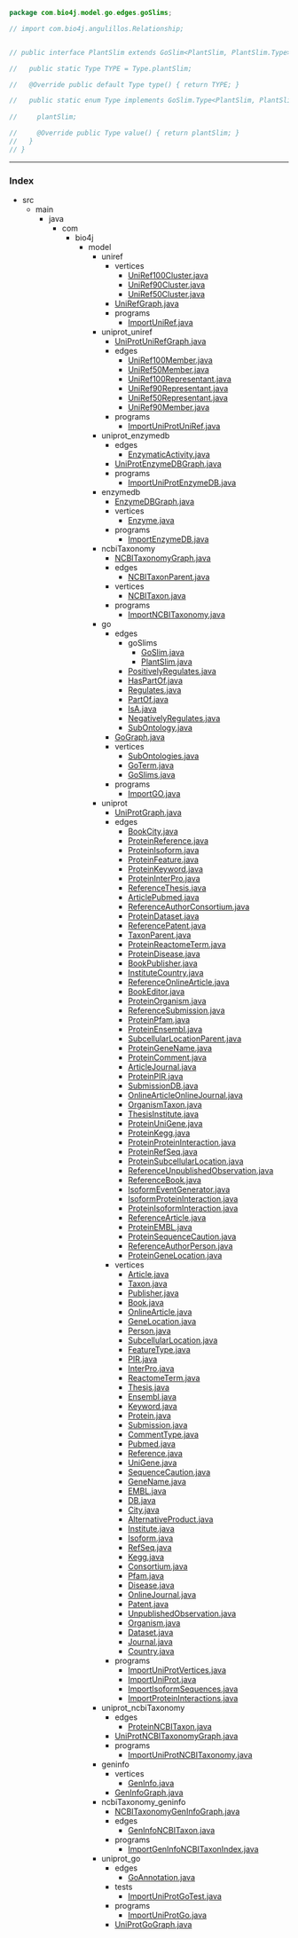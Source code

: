 
```java
package com.bio4j.model.go.edges.goSlims;

// import com.bio4j.angulillos.Relationship;


// public interface PlantSlim extends GoSlim<PlantSlim, PlantSlim.Type> {

//   public static Type TYPE = Type.plantSlim;

//   @Override public default Type type() { return TYPE; }

//   public static enum Type implements GoSlim.Type<PlantSlim, PlantSlim.Type> {
    
//     plantSlim;

//     @Override public Type value() { return plantSlim; }
//   }
// }
```


------

### Index

+ src
  + main
    + java
      + com
        + bio4j
          + model
            + uniref
              + vertices
                + [UniRef100Cluster.java][main/java/com/bio4j/model/uniref/vertices/UniRef100Cluster.java]
                + [UniRef90Cluster.java][main/java/com/bio4j/model/uniref/vertices/UniRef90Cluster.java]
                + [UniRef50Cluster.java][main/java/com/bio4j/model/uniref/vertices/UniRef50Cluster.java]
              + [UniRefGraph.java][main/java/com/bio4j/model/uniref/UniRefGraph.java]
              + programs
                + [ImportUniRef.java][main/java/com/bio4j/model/uniref/programs/ImportUniRef.java]
            + uniprot_uniref
              + [UniProtUniRefGraph.java][main/java/com/bio4j/model/uniprot_uniref/UniProtUniRefGraph.java]
              + edges
                + [UniRef100Member.java][main/java/com/bio4j/model/uniprot_uniref/edges/UniRef100Member.java]
                + [UniRef50Member.java][main/java/com/bio4j/model/uniprot_uniref/edges/UniRef50Member.java]
                + [UniRef100Representant.java][main/java/com/bio4j/model/uniprot_uniref/edges/UniRef100Representant.java]
                + [UniRef90Representant.java][main/java/com/bio4j/model/uniprot_uniref/edges/UniRef90Representant.java]
                + [UniRef50Representant.java][main/java/com/bio4j/model/uniprot_uniref/edges/UniRef50Representant.java]
                + [UniRef90Member.java][main/java/com/bio4j/model/uniprot_uniref/edges/UniRef90Member.java]
              + programs
                + [ImportUniProtUniRef.java][main/java/com/bio4j/model/uniprot_uniref/programs/ImportUniProtUniRef.java]
            + uniprot_enzymedb
              + edges
                + [EnzymaticActivity.java][main/java/com/bio4j/model/uniprot_enzymedb/edges/EnzymaticActivity.java]
              + [UniProtEnzymeDBGraph.java][main/java/com/bio4j/model/uniprot_enzymedb/UniProtEnzymeDBGraph.java]
              + programs
                + [ImportUniProtEnzymeDB.java][main/java/com/bio4j/model/uniprot_enzymedb/programs/ImportUniProtEnzymeDB.java]
            + enzymedb
              + [EnzymeDBGraph.java][main/java/com/bio4j/model/enzymedb/EnzymeDBGraph.java]
              + vertices
                + [Enzyme.java][main/java/com/bio4j/model/enzymedb/vertices/Enzyme.java]
              + programs
                + [ImportEnzymeDB.java][main/java/com/bio4j/model/enzymedb/programs/ImportEnzymeDB.java]
            + ncbiTaxonomy
              + [NCBITaxonomyGraph.java][main/java/com/bio4j/model/ncbiTaxonomy/NCBITaxonomyGraph.java]
              + edges
                + [NCBITaxonParent.java][main/java/com/bio4j/model/ncbiTaxonomy/edges/NCBITaxonParent.java]
              + vertices
                + [NCBITaxon.java][main/java/com/bio4j/model/ncbiTaxonomy/vertices/NCBITaxon.java]
              + programs
                + [ImportNCBITaxonomy.java][main/java/com/bio4j/model/ncbiTaxonomy/programs/ImportNCBITaxonomy.java]
            + go
              + edges
                + goSlims
                  + [GoSlim.java][main/java/com/bio4j/model/go/edges/goSlims/GoSlim.java]
                  + [PlantSlim.java][main/java/com/bio4j/model/go/edges/goSlims/PlantSlim.java]
                + [PositivelyRegulates.java][main/java/com/bio4j/model/go/edges/PositivelyRegulates.java]
                + [HasPartOf.java][main/java/com/bio4j/model/go/edges/HasPartOf.java]
                + [Regulates.java][main/java/com/bio4j/model/go/edges/Regulates.java]
                + [PartOf.java][main/java/com/bio4j/model/go/edges/PartOf.java]
                + [IsA.java][main/java/com/bio4j/model/go/edges/IsA.java]
                + [NegativelyRegulates.java][main/java/com/bio4j/model/go/edges/NegativelyRegulates.java]
                + [SubOntology.java][main/java/com/bio4j/model/go/edges/SubOntology.java]
              + [GoGraph.java][main/java/com/bio4j/model/go/GoGraph.java]
              + vertices
                + [SubOntologies.java][main/java/com/bio4j/model/go/vertices/SubOntologies.java]
                + [GoTerm.java][main/java/com/bio4j/model/go/vertices/GoTerm.java]
                + [GoSlims.java][main/java/com/bio4j/model/go/vertices/GoSlims.java]
              + programs
                + [ImportGO.java][main/java/com/bio4j/model/go/programs/ImportGO.java]
            + uniprot
              + [UniProtGraph.java][main/java/com/bio4j/model/uniprot/UniProtGraph.java]
              + edges
                + [BookCity.java][main/java/com/bio4j/model/uniprot/edges/BookCity.java]
                + [ProteinReference.java][main/java/com/bio4j/model/uniprot/edges/ProteinReference.java]
                + [ProteinIsoform.java][main/java/com/bio4j/model/uniprot/edges/ProteinIsoform.java]
                + [ProteinFeature.java][main/java/com/bio4j/model/uniprot/edges/ProteinFeature.java]
                + [ProteinKeyword.java][main/java/com/bio4j/model/uniprot/edges/ProteinKeyword.java]
                + [ProteinInterPro.java][main/java/com/bio4j/model/uniprot/edges/ProteinInterPro.java]
                + [ReferenceThesis.java][main/java/com/bio4j/model/uniprot/edges/ReferenceThesis.java]
                + [ArticlePubmed.java][main/java/com/bio4j/model/uniprot/edges/ArticlePubmed.java]
                + [ReferenceAuthorConsortium.java][main/java/com/bio4j/model/uniprot/edges/ReferenceAuthorConsortium.java]
                + [ProteinDataset.java][main/java/com/bio4j/model/uniprot/edges/ProteinDataset.java]
                + [ReferencePatent.java][main/java/com/bio4j/model/uniprot/edges/ReferencePatent.java]
                + [TaxonParent.java][main/java/com/bio4j/model/uniprot/edges/TaxonParent.java]
                + [ProteinReactomeTerm.java][main/java/com/bio4j/model/uniprot/edges/ProteinReactomeTerm.java]
                + [ProteinDisease.java][main/java/com/bio4j/model/uniprot/edges/ProteinDisease.java]
                + [BookPublisher.java][main/java/com/bio4j/model/uniprot/edges/BookPublisher.java]
                + [InstituteCountry.java][main/java/com/bio4j/model/uniprot/edges/InstituteCountry.java]
                + [ReferenceOnlineArticle.java][main/java/com/bio4j/model/uniprot/edges/ReferenceOnlineArticle.java]
                + [BookEditor.java][main/java/com/bio4j/model/uniprot/edges/BookEditor.java]
                + [ProteinOrganism.java][main/java/com/bio4j/model/uniprot/edges/ProteinOrganism.java]
                + [ReferenceSubmission.java][main/java/com/bio4j/model/uniprot/edges/ReferenceSubmission.java]
                + [ProteinPfam.java][main/java/com/bio4j/model/uniprot/edges/ProteinPfam.java]
                + [ProteinEnsembl.java][main/java/com/bio4j/model/uniprot/edges/ProteinEnsembl.java]
                + [SubcellularLocationParent.java][main/java/com/bio4j/model/uniprot/edges/SubcellularLocationParent.java]
                + [ProteinGeneName.java][main/java/com/bio4j/model/uniprot/edges/ProteinGeneName.java]
                + [ProteinComment.java][main/java/com/bio4j/model/uniprot/edges/ProteinComment.java]
                + [ArticleJournal.java][main/java/com/bio4j/model/uniprot/edges/ArticleJournal.java]
                + [ProteinPIR.java][main/java/com/bio4j/model/uniprot/edges/ProteinPIR.java]
                + [SubmissionDB.java][main/java/com/bio4j/model/uniprot/edges/SubmissionDB.java]
                + [OnlineArticleOnlineJournal.java][main/java/com/bio4j/model/uniprot/edges/OnlineArticleOnlineJournal.java]
                + [OrganismTaxon.java][main/java/com/bio4j/model/uniprot/edges/OrganismTaxon.java]
                + [ThesisInstitute.java][main/java/com/bio4j/model/uniprot/edges/ThesisInstitute.java]
                + [ProteinUniGene.java][main/java/com/bio4j/model/uniprot/edges/ProteinUniGene.java]
                + [ProteinKegg.java][main/java/com/bio4j/model/uniprot/edges/ProteinKegg.java]
                + [ProteinProteinInteraction.java][main/java/com/bio4j/model/uniprot/edges/ProteinProteinInteraction.java]
                + [ProteinRefSeq.java][main/java/com/bio4j/model/uniprot/edges/ProteinRefSeq.java]
                + [ProteinSubcellularLocation.java][main/java/com/bio4j/model/uniprot/edges/ProteinSubcellularLocation.java]
                + [ReferenceUnpublishedObservation.java][main/java/com/bio4j/model/uniprot/edges/ReferenceUnpublishedObservation.java]
                + [ReferenceBook.java][main/java/com/bio4j/model/uniprot/edges/ReferenceBook.java]
                + [IsoformEventGenerator.java][main/java/com/bio4j/model/uniprot/edges/IsoformEventGenerator.java]
                + [IsoformProteinInteraction.java][main/java/com/bio4j/model/uniprot/edges/IsoformProteinInteraction.java]
                + [ProteinIsoformInteraction.java][main/java/com/bio4j/model/uniprot/edges/ProteinIsoformInteraction.java]
                + [ReferenceArticle.java][main/java/com/bio4j/model/uniprot/edges/ReferenceArticle.java]
                + [ProteinEMBL.java][main/java/com/bio4j/model/uniprot/edges/ProteinEMBL.java]
                + [ProteinSequenceCaution.java][main/java/com/bio4j/model/uniprot/edges/ProteinSequenceCaution.java]
                + [ReferenceAuthorPerson.java][main/java/com/bio4j/model/uniprot/edges/ReferenceAuthorPerson.java]
                + [ProteinGeneLocation.java][main/java/com/bio4j/model/uniprot/edges/ProteinGeneLocation.java]
              + vertices
                + [Article.java][main/java/com/bio4j/model/uniprot/vertices/Article.java]
                + [Taxon.java][main/java/com/bio4j/model/uniprot/vertices/Taxon.java]
                + [Publisher.java][main/java/com/bio4j/model/uniprot/vertices/Publisher.java]
                + [Book.java][main/java/com/bio4j/model/uniprot/vertices/Book.java]
                + [OnlineArticle.java][main/java/com/bio4j/model/uniprot/vertices/OnlineArticle.java]
                + [GeneLocation.java][main/java/com/bio4j/model/uniprot/vertices/GeneLocation.java]
                + [Person.java][main/java/com/bio4j/model/uniprot/vertices/Person.java]
                + [SubcellularLocation.java][main/java/com/bio4j/model/uniprot/vertices/SubcellularLocation.java]
                + [FeatureType.java][main/java/com/bio4j/model/uniprot/vertices/FeatureType.java]
                + [PIR.java][main/java/com/bio4j/model/uniprot/vertices/PIR.java]
                + [InterPro.java][main/java/com/bio4j/model/uniprot/vertices/InterPro.java]
                + [ReactomeTerm.java][main/java/com/bio4j/model/uniprot/vertices/ReactomeTerm.java]
                + [Thesis.java][main/java/com/bio4j/model/uniprot/vertices/Thesis.java]
                + [Ensembl.java][main/java/com/bio4j/model/uniprot/vertices/Ensembl.java]
                + [Keyword.java][main/java/com/bio4j/model/uniprot/vertices/Keyword.java]
                + [Protein.java][main/java/com/bio4j/model/uniprot/vertices/Protein.java]
                + [Submission.java][main/java/com/bio4j/model/uniprot/vertices/Submission.java]
                + [CommentType.java][main/java/com/bio4j/model/uniprot/vertices/CommentType.java]
                + [Pubmed.java][main/java/com/bio4j/model/uniprot/vertices/Pubmed.java]
                + [Reference.java][main/java/com/bio4j/model/uniprot/vertices/Reference.java]
                + [UniGene.java][main/java/com/bio4j/model/uniprot/vertices/UniGene.java]
                + [SequenceCaution.java][main/java/com/bio4j/model/uniprot/vertices/SequenceCaution.java]
                + [GeneName.java][main/java/com/bio4j/model/uniprot/vertices/GeneName.java]
                + [EMBL.java][main/java/com/bio4j/model/uniprot/vertices/EMBL.java]
                + [DB.java][main/java/com/bio4j/model/uniprot/vertices/DB.java]
                + [City.java][main/java/com/bio4j/model/uniprot/vertices/City.java]
                + [AlternativeProduct.java][main/java/com/bio4j/model/uniprot/vertices/AlternativeProduct.java]
                + [Institute.java][main/java/com/bio4j/model/uniprot/vertices/Institute.java]
                + [Isoform.java][main/java/com/bio4j/model/uniprot/vertices/Isoform.java]
                + [RefSeq.java][main/java/com/bio4j/model/uniprot/vertices/RefSeq.java]
                + [Kegg.java][main/java/com/bio4j/model/uniprot/vertices/Kegg.java]
                + [Consortium.java][main/java/com/bio4j/model/uniprot/vertices/Consortium.java]
                + [Pfam.java][main/java/com/bio4j/model/uniprot/vertices/Pfam.java]
                + [Disease.java][main/java/com/bio4j/model/uniprot/vertices/Disease.java]
                + [OnlineJournal.java][main/java/com/bio4j/model/uniprot/vertices/OnlineJournal.java]
                + [Patent.java][main/java/com/bio4j/model/uniprot/vertices/Patent.java]
                + [UnpublishedObservation.java][main/java/com/bio4j/model/uniprot/vertices/UnpublishedObservation.java]
                + [Organism.java][main/java/com/bio4j/model/uniprot/vertices/Organism.java]
                + [Dataset.java][main/java/com/bio4j/model/uniprot/vertices/Dataset.java]
                + [Journal.java][main/java/com/bio4j/model/uniprot/vertices/Journal.java]
                + [Country.java][main/java/com/bio4j/model/uniprot/vertices/Country.java]
              + programs
                + [ImportUniProtVertices.java][main/java/com/bio4j/model/uniprot/programs/ImportUniProtVertices.java]
                + [ImportUniProt.java][main/java/com/bio4j/model/uniprot/programs/ImportUniProt.java]
                + [ImportIsoformSequences.java][main/java/com/bio4j/model/uniprot/programs/ImportIsoformSequences.java]
                + [ImportProteinInteractions.java][main/java/com/bio4j/model/uniprot/programs/ImportProteinInteractions.java]
            + uniprot_ncbiTaxonomy
              + edges
                + [ProteinNCBITaxon.java][main/java/com/bio4j/model/uniprot_ncbiTaxonomy/edges/ProteinNCBITaxon.java]
              + [UniProtNCBITaxonomyGraph.java][main/java/com/bio4j/model/uniprot_ncbiTaxonomy/UniProtNCBITaxonomyGraph.java]
              + programs
                + [ImportUniProtNCBITaxonomy.java][main/java/com/bio4j/model/uniprot_ncbiTaxonomy/programs/ImportUniProtNCBITaxonomy.java]
            + geninfo
              + vertices
                + [GenInfo.java][main/java/com/bio4j/model/geninfo/vertices/GenInfo.java]
              + [GenInfoGraph.java][main/java/com/bio4j/model/geninfo/GenInfoGraph.java]
            + ncbiTaxonomy_geninfo
              + [NCBITaxonomyGenInfoGraph.java][main/java/com/bio4j/model/ncbiTaxonomy_geninfo/NCBITaxonomyGenInfoGraph.java]
              + edges
                + [GenInfoNCBITaxon.java][main/java/com/bio4j/model/ncbiTaxonomy_geninfo/edges/GenInfoNCBITaxon.java]
              + programs
                + [ImportGenInfoNCBITaxonIndex.java][main/java/com/bio4j/model/ncbiTaxonomy_geninfo/programs/ImportGenInfoNCBITaxonIndex.java]
            + uniprot_go
              + edges
                + [GoAnnotation.java][main/java/com/bio4j/model/uniprot_go/edges/GoAnnotation.java]
              + tests
                + [ImportUniProtGoTest.java][main/java/com/bio4j/model/uniprot_go/tests/ImportUniProtGoTest.java]
              + programs
                + [ImportUniProtGo.java][main/java/com/bio4j/model/uniprot_go/programs/ImportUniProtGo.java]
              + [UniProtGoGraph.java][main/java/com/bio4j/model/uniprot_go/UniProtGoGraph.java]

[main/java/com/bio4j/model/uniref/vertices/UniRef100Cluster.java]: ../../../uniref/vertices/UniRef100Cluster.java.md
[main/java/com/bio4j/model/uniref/vertices/UniRef90Cluster.java]: ../../../uniref/vertices/UniRef90Cluster.java.md
[main/java/com/bio4j/model/uniref/vertices/UniRef50Cluster.java]: ../../../uniref/vertices/UniRef50Cluster.java.md
[main/java/com/bio4j/model/uniref/UniRefGraph.java]: ../../../uniref/UniRefGraph.java.md
[main/java/com/bio4j/model/uniref/programs/ImportUniRef.java]: ../../../uniref/programs/ImportUniRef.java.md
[main/java/com/bio4j/model/uniprot_uniref/UniProtUniRefGraph.java]: ../../../uniprot_uniref/UniProtUniRefGraph.java.md
[main/java/com/bio4j/model/uniprot_uniref/edges/UniRef100Member.java]: ../../../uniprot_uniref/edges/UniRef100Member.java.md
[main/java/com/bio4j/model/uniprot_uniref/edges/UniRef50Member.java]: ../../../uniprot_uniref/edges/UniRef50Member.java.md
[main/java/com/bio4j/model/uniprot_uniref/edges/UniRef100Representant.java]: ../../../uniprot_uniref/edges/UniRef100Representant.java.md
[main/java/com/bio4j/model/uniprot_uniref/edges/UniRef90Representant.java]: ../../../uniprot_uniref/edges/UniRef90Representant.java.md
[main/java/com/bio4j/model/uniprot_uniref/edges/UniRef50Representant.java]: ../../../uniprot_uniref/edges/UniRef50Representant.java.md
[main/java/com/bio4j/model/uniprot_uniref/edges/UniRef90Member.java]: ../../../uniprot_uniref/edges/UniRef90Member.java.md
[main/java/com/bio4j/model/uniprot_uniref/programs/ImportUniProtUniRef.java]: ../../../uniprot_uniref/programs/ImportUniProtUniRef.java.md
[main/java/com/bio4j/model/uniprot_enzymedb/edges/EnzymaticActivity.java]: ../../../uniprot_enzymedb/edges/EnzymaticActivity.java.md
[main/java/com/bio4j/model/uniprot_enzymedb/UniProtEnzymeDBGraph.java]: ../../../uniprot_enzymedb/UniProtEnzymeDBGraph.java.md
[main/java/com/bio4j/model/uniprot_enzymedb/programs/ImportUniProtEnzymeDB.java]: ../../../uniprot_enzymedb/programs/ImportUniProtEnzymeDB.java.md
[main/java/com/bio4j/model/enzymedb/EnzymeDBGraph.java]: ../../../enzymedb/EnzymeDBGraph.java.md
[main/java/com/bio4j/model/enzymedb/vertices/Enzyme.java]: ../../../enzymedb/vertices/Enzyme.java.md
[main/java/com/bio4j/model/enzymedb/programs/ImportEnzymeDB.java]: ../../../enzymedb/programs/ImportEnzymeDB.java.md
[main/java/com/bio4j/model/ncbiTaxonomy/NCBITaxonomyGraph.java]: ../../../ncbiTaxonomy/NCBITaxonomyGraph.java.md
[main/java/com/bio4j/model/ncbiTaxonomy/edges/NCBITaxonParent.java]: ../../../ncbiTaxonomy/edges/NCBITaxonParent.java.md
[main/java/com/bio4j/model/ncbiTaxonomy/vertices/NCBITaxon.java]: ../../../ncbiTaxonomy/vertices/NCBITaxon.java.md
[main/java/com/bio4j/model/ncbiTaxonomy/programs/ImportNCBITaxonomy.java]: ../../../ncbiTaxonomy/programs/ImportNCBITaxonomy.java.md
[main/java/com/bio4j/model/go/edges/goSlims/GoSlim.java]: GoSlim.java.md
[main/java/com/bio4j/model/go/edges/goSlims/PlantSlim.java]: PlantSlim.java.md
[main/java/com/bio4j/model/go/edges/PositivelyRegulates.java]: ../PositivelyRegulates.java.md
[main/java/com/bio4j/model/go/edges/HasPartOf.java]: ../HasPartOf.java.md
[main/java/com/bio4j/model/go/edges/Regulates.java]: ../Regulates.java.md
[main/java/com/bio4j/model/go/edges/PartOf.java]: ../PartOf.java.md
[main/java/com/bio4j/model/go/edges/IsA.java]: ../IsA.java.md
[main/java/com/bio4j/model/go/edges/NegativelyRegulates.java]: ../NegativelyRegulates.java.md
[main/java/com/bio4j/model/go/edges/SubOntology.java]: ../SubOntology.java.md
[main/java/com/bio4j/model/go/GoGraph.java]: ../../GoGraph.java.md
[main/java/com/bio4j/model/go/vertices/SubOntologies.java]: ../../vertices/SubOntologies.java.md
[main/java/com/bio4j/model/go/vertices/GoTerm.java]: ../../vertices/GoTerm.java.md
[main/java/com/bio4j/model/go/vertices/GoSlims.java]: ../../vertices/GoSlims.java.md
[main/java/com/bio4j/model/go/programs/ImportGO.java]: ../../programs/ImportGO.java.md
[main/java/com/bio4j/model/uniprot/UniProtGraph.java]: ../../../uniprot/UniProtGraph.java.md
[main/java/com/bio4j/model/uniprot/edges/BookCity.java]: ../../../uniprot/edges/BookCity.java.md
[main/java/com/bio4j/model/uniprot/edges/ProteinReference.java]: ../../../uniprot/edges/ProteinReference.java.md
[main/java/com/bio4j/model/uniprot/edges/ProteinIsoform.java]: ../../../uniprot/edges/ProteinIsoform.java.md
[main/java/com/bio4j/model/uniprot/edges/ProteinFeature.java]: ../../../uniprot/edges/ProteinFeature.java.md
[main/java/com/bio4j/model/uniprot/edges/ProteinKeyword.java]: ../../../uniprot/edges/ProteinKeyword.java.md
[main/java/com/bio4j/model/uniprot/edges/ProteinInterPro.java]: ../../../uniprot/edges/ProteinInterPro.java.md
[main/java/com/bio4j/model/uniprot/edges/ReferenceThesis.java]: ../../../uniprot/edges/ReferenceThesis.java.md
[main/java/com/bio4j/model/uniprot/edges/ArticlePubmed.java]: ../../../uniprot/edges/ArticlePubmed.java.md
[main/java/com/bio4j/model/uniprot/edges/ReferenceAuthorConsortium.java]: ../../../uniprot/edges/ReferenceAuthorConsortium.java.md
[main/java/com/bio4j/model/uniprot/edges/ProteinDataset.java]: ../../../uniprot/edges/ProteinDataset.java.md
[main/java/com/bio4j/model/uniprot/edges/ReferencePatent.java]: ../../../uniprot/edges/ReferencePatent.java.md
[main/java/com/bio4j/model/uniprot/edges/TaxonParent.java]: ../../../uniprot/edges/TaxonParent.java.md
[main/java/com/bio4j/model/uniprot/edges/ProteinReactomeTerm.java]: ../../../uniprot/edges/ProteinReactomeTerm.java.md
[main/java/com/bio4j/model/uniprot/edges/ProteinDisease.java]: ../../../uniprot/edges/ProteinDisease.java.md
[main/java/com/bio4j/model/uniprot/edges/BookPublisher.java]: ../../../uniprot/edges/BookPublisher.java.md
[main/java/com/bio4j/model/uniprot/edges/InstituteCountry.java]: ../../../uniprot/edges/InstituteCountry.java.md
[main/java/com/bio4j/model/uniprot/edges/ReferenceOnlineArticle.java]: ../../../uniprot/edges/ReferenceOnlineArticle.java.md
[main/java/com/bio4j/model/uniprot/edges/BookEditor.java]: ../../../uniprot/edges/BookEditor.java.md
[main/java/com/bio4j/model/uniprot/edges/ProteinOrganism.java]: ../../../uniprot/edges/ProteinOrganism.java.md
[main/java/com/bio4j/model/uniprot/edges/ReferenceSubmission.java]: ../../../uniprot/edges/ReferenceSubmission.java.md
[main/java/com/bio4j/model/uniprot/edges/ProteinPfam.java]: ../../../uniprot/edges/ProteinPfam.java.md
[main/java/com/bio4j/model/uniprot/edges/ProteinEnsembl.java]: ../../../uniprot/edges/ProteinEnsembl.java.md
[main/java/com/bio4j/model/uniprot/edges/SubcellularLocationParent.java]: ../../../uniprot/edges/SubcellularLocationParent.java.md
[main/java/com/bio4j/model/uniprot/edges/ProteinGeneName.java]: ../../../uniprot/edges/ProteinGeneName.java.md
[main/java/com/bio4j/model/uniprot/edges/ProteinComment.java]: ../../../uniprot/edges/ProteinComment.java.md
[main/java/com/bio4j/model/uniprot/edges/ArticleJournal.java]: ../../../uniprot/edges/ArticleJournal.java.md
[main/java/com/bio4j/model/uniprot/edges/ProteinPIR.java]: ../../../uniprot/edges/ProteinPIR.java.md
[main/java/com/bio4j/model/uniprot/edges/SubmissionDB.java]: ../../../uniprot/edges/SubmissionDB.java.md
[main/java/com/bio4j/model/uniprot/edges/OnlineArticleOnlineJournal.java]: ../../../uniprot/edges/OnlineArticleOnlineJournal.java.md
[main/java/com/bio4j/model/uniprot/edges/OrganismTaxon.java]: ../../../uniprot/edges/OrganismTaxon.java.md
[main/java/com/bio4j/model/uniprot/edges/ThesisInstitute.java]: ../../../uniprot/edges/ThesisInstitute.java.md
[main/java/com/bio4j/model/uniprot/edges/ProteinUniGene.java]: ../../../uniprot/edges/ProteinUniGene.java.md
[main/java/com/bio4j/model/uniprot/edges/ProteinKegg.java]: ../../../uniprot/edges/ProteinKegg.java.md
[main/java/com/bio4j/model/uniprot/edges/ProteinProteinInteraction.java]: ../../../uniprot/edges/ProteinProteinInteraction.java.md
[main/java/com/bio4j/model/uniprot/edges/ProteinRefSeq.java]: ../../../uniprot/edges/ProteinRefSeq.java.md
[main/java/com/bio4j/model/uniprot/edges/ProteinSubcellularLocation.java]: ../../../uniprot/edges/ProteinSubcellularLocation.java.md
[main/java/com/bio4j/model/uniprot/edges/ReferenceUnpublishedObservation.java]: ../../../uniprot/edges/ReferenceUnpublishedObservation.java.md
[main/java/com/bio4j/model/uniprot/edges/ReferenceBook.java]: ../../../uniprot/edges/ReferenceBook.java.md
[main/java/com/bio4j/model/uniprot/edges/IsoformEventGenerator.java]: ../../../uniprot/edges/IsoformEventGenerator.java.md
[main/java/com/bio4j/model/uniprot/edges/IsoformProteinInteraction.java]: ../../../uniprot/edges/IsoformProteinInteraction.java.md
[main/java/com/bio4j/model/uniprot/edges/ProteinIsoformInteraction.java]: ../../../uniprot/edges/ProteinIsoformInteraction.java.md
[main/java/com/bio4j/model/uniprot/edges/ReferenceArticle.java]: ../../../uniprot/edges/ReferenceArticle.java.md
[main/java/com/bio4j/model/uniprot/edges/ProteinEMBL.java]: ../../../uniprot/edges/ProteinEMBL.java.md
[main/java/com/bio4j/model/uniprot/edges/ProteinSequenceCaution.java]: ../../../uniprot/edges/ProteinSequenceCaution.java.md
[main/java/com/bio4j/model/uniprot/edges/ReferenceAuthorPerson.java]: ../../../uniprot/edges/ReferenceAuthorPerson.java.md
[main/java/com/bio4j/model/uniprot/edges/ProteinGeneLocation.java]: ../../../uniprot/edges/ProteinGeneLocation.java.md
[main/java/com/bio4j/model/uniprot/vertices/Article.java]: ../../../uniprot/vertices/Article.java.md
[main/java/com/bio4j/model/uniprot/vertices/Taxon.java]: ../../../uniprot/vertices/Taxon.java.md
[main/java/com/bio4j/model/uniprot/vertices/Publisher.java]: ../../../uniprot/vertices/Publisher.java.md
[main/java/com/bio4j/model/uniprot/vertices/Book.java]: ../../../uniprot/vertices/Book.java.md
[main/java/com/bio4j/model/uniprot/vertices/OnlineArticle.java]: ../../../uniprot/vertices/OnlineArticle.java.md
[main/java/com/bio4j/model/uniprot/vertices/GeneLocation.java]: ../../../uniprot/vertices/GeneLocation.java.md
[main/java/com/bio4j/model/uniprot/vertices/Person.java]: ../../../uniprot/vertices/Person.java.md
[main/java/com/bio4j/model/uniprot/vertices/SubcellularLocation.java]: ../../../uniprot/vertices/SubcellularLocation.java.md
[main/java/com/bio4j/model/uniprot/vertices/FeatureType.java]: ../../../uniprot/vertices/FeatureType.java.md
[main/java/com/bio4j/model/uniprot/vertices/PIR.java]: ../../../uniprot/vertices/PIR.java.md
[main/java/com/bio4j/model/uniprot/vertices/InterPro.java]: ../../../uniprot/vertices/InterPro.java.md
[main/java/com/bio4j/model/uniprot/vertices/ReactomeTerm.java]: ../../../uniprot/vertices/ReactomeTerm.java.md
[main/java/com/bio4j/model/uniprot/vertices/Thesis.java]: ../../../uniprot/vertices/Thesis.java.md
[main/java/com/bio4j/model/uniprot/vertices/Ensembl.java]: ../../../uniprot/vertices/Ensembl.java.md
[main/java/com/bio4j/model/uniprot/vertices/Keyword.java]: ../../../uniprot/vertices/Keyword.java.md
[main/java/com/bio4j/model/uniprot/vertices/Protein.java]: ../../../uniprot/vertices/Protein.java.md
[main/java/com/bio4j/model/uniprot/vertices/Submission.java]: ../../../uniprot/vertices/Submission.java.md
[main/java/com/bio4j/model/uniprot/vertices/CommentType.java]: ../../../uniprot/vertices/CommentType.java.md
[main/java/com/bio4j/model/uniprot/vertices/Pubmed.java]: ../../../uniprot/vertices/Pubmed.java.md
[main/java/com/bio4j/model/uniprot/vertices/Reference.java]: ../../../uniprot/vertices/Reference.java.md
[main/java/com/bio4j/model/uniprot/vertices/UniGene.java]: ../../../uniprot/vertices/UniGene.java.md
[main/java/com/bio4j/model/uniprot/vertices/SequenceCaution.java]: ../../../uniprot/vertices/SequenceCaution.java.md
[main/java/com/bio4j/model/uniprot/vertices/GeneName.java]: ../../../uniprot/vertices/GeneName.java.md
[main/java/com/bio4j/model/uniprot/vertices/EMBL.java]: ../../../uniprot/vertices/EMBL.java.md
[main/java/com/bio4j/model/uniprot/vertices/DB.java]: ../../../uniprot/vertices/DB.java.md
[main/java/com/bio4j/model/uniprot/vertices/City.java]: ../../../uniprot/vertices/City.java.md
[main/java/com/bio4j/model/uniprot/vertices/AlternativeProduct.java]: ../../../uniprot/vertices/AlternativeProduct.java.md
[main/java/com/bio4j/model/uniprot/vertices/Institute.java]: ../../../uniprot/vertices/Institute.java.md
[main/java/com/bio4j/model/uniprot/vertices/Isoform.java]: ../../../uniprot/vertices/Isoform.java.md
[main/java/com/bio4j/model/uniprot/vertices/RefSeq.java]: ../../../uniprot/vertices/RefSeq.java.md
[main/java/com/bio4j/model/uniprot/vertices/Kegg.java]: ../../../uniprot/vertices/Kegg.java.md
[main/java/com/bio4j/model/uniprot/vertices/Consortium.java]: ../../../uniprot/vertices/Consortium.java.md
[main/java/com/bio4j/model/uniprot/vertices/Pfam.java]: ../../../uniprot/vertices/Pfam.java.md
[main/java/com/bio4j/model/uniprot/vertices/Disease.java]: ../../../uniprot/vertices/Disease.java.md
[main/java/com/bio4j/model/uniprot/vertices/OnlineJournal.java]: ../../../uniprot/vertices/OnlineJournal.java.md
[main/java/com/bio4j/model/uniprot/vertices/Patent.java]: ../../../uniprot/vertices/Patent.java.md
[main/java/com/bio4j/model/uniprot/vertices/UnpublishedObservation.java]: ../../../uniprot/vertices/UnpublishedObservation.java.md
[main/java/com/bio4j/model/uniprot/vertices/Organism.java]: ../../../uniprot/vertices/Organism.java.md
[main/java/com/bio4j/model/uniprot/vertices/Dataset.java]: ../../../uniprot/vertices/Dataset.java.md
[main/java/com/bio4j/model/uniprot/vertices/Journal.java]: ../../../uniprot/vertices/Journal.java.md
[main/java/com/bio4j/model/uniprot/vertices/Country.java]: ../../../uniprot/vertices/Country.java.md
[main/java/com/bio4j/model/uniprot/programs/ImportUniProtVertices.java]: ../../../uniprot/programs/ImportUniProtVertices.java.md
[main/java/com/bio4j/model/uniprot/programs/ImportUniProt.java]: ../../../uniprot/programs/ImportUniProt.java.md
[main/java/com/bio4j/model/uniprot/programs/ImportIsoformSequences.java]: ../../../uniprot/programs/ImportIsoformSequences.java.md
[main/java/com/bio4j/model/uniprot/programs/ImportProteinInteractions.java]: ../../../uniprot/programs/ImportProteinInteractions.java.md
[main/java/com/bio4j/model/uniprot_ncbiTaxonomy/edges/ProteinNCBITaxon.java]: ../../../uniprot_ncbiTaxonomy/edges/ProteinNCBITaxon.java.md
[main/java/com/bio4j/model/uniprot_ncbiTaxonomy/UniProtNCBITaxonomyGraph.java]: ../../../uniprot_ncbiTaxonomy/UniProtNCBITaxonomyGraph.java.md
[main/java/com/bio4j/model/uniprot_ncbiTaxonomy/programs/ImportUniProtNCBITaxonomy.java]: ../../../uniprot_ncbiTaxonomy/programs/ImportUniProtNCBITaxonomy.java.md
[main/java/com/bio4j/model/geninfo/vertices/GenInfo.java]: ../../../geninfo/vertices/GenInfo.java.md
[main/java/com/bio4j/model/geninfo/GenInfoGraph.java]: ../../../geninfo/GenInfoGraph.java.md
[main/java/com/bio4j/model/ncbiTaxonomy_geninfo/NCBITaxonomyGenInfoGraph.java]: ../../../ncbiTaxonomy_geninfo/NCBITaxonomyGenInfoGraph.java.md
[main/java/com/bio4j/model/ncbiTaxonomy_geninfo/edges/GenInfoNCBITaxon.java]: ../../../ncbiTaxonomy_geninfo/edges/GenInfoNCBITaxon.java.md
[main/java/com/bio4j/model/ncbiTaxonomy_geninfo/programs/ImportGenInfoNCBITaxonIndex.java]: ../../../ncbiTaxonomy_geninfo/programs/ImportGenInfoNCBITaxonIndex.java.md
[main/java/com/bio4j/model/uniprot_go/edges/GoAnnotation.java]: ../../../uniprot_go/edges/GoAnnotation.java.md
[main/java/com/bio4j/model/uniprot_go/tests/ImportUniProtGoTest.java]: ../../../uniprot_go/tests/ImportUniProtGoTest.java.md
[main/java/com/bio4j/model/uniprot_go/programs/ImportUniProtGo.java]: ../../../uniprot_go/programs/ImportUniProtGo.java.md
[main/java/com/bio4j/model/uniprot_go/UniProtGoGraph.java]: ../../../uniprot_go/UniProtGoGraph.java.md